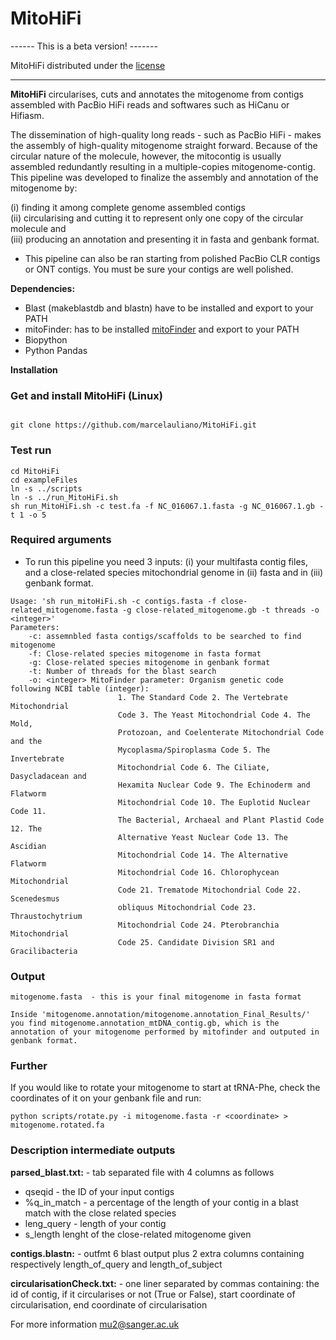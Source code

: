 # MitoHiFi 

------ This is a beta version! -------

MitoHiFi distributed under the [license](https://github.com/marcelauliano/MitoHiFi/blob/master/scripts/LICENSE) 

--------------------------------------


<b>MitoHiFi</b> circularises, cuts and annotates the mitogenome from contigs assembled with PacBio HiFi reads and softwares such as HiCanu or Hifiasm.

The dissemination of high-quality long reads - such as PacBio HiFi - makes the assembly of high-quality mitogenome straight forward. Because of the circular nature of the molecule, however, the mitocontig is usually assembled redundantly resulting in a multiple-copies mitogenome-contig. This pipeline was developed to finalize the assembly and annotation of the mitogenome by:

(i) finding it among complete genome assembled contigs     
(ii) circularising and cutting it to represent only one copy of the circular molecule and  
(iii) producing an annotation and presenting it in fasta and genbank format.

- This pipeline can also be ran starting from polished PacBio CLR contigs or ONT contigs. You must be sure your contigs are well polished.

<b>Dependencies:</b>

- Blast (makeblastdb and blastn) have to be installed and export to your PATH
- mitoFinder: has to be installed [mitoFinder](https://github.com/RemiAllio/MitoFinder) and export to your PATH 
- Biopython
- Python Pandas

<b>Installation</b>

### Get and install MitoHiFi (Linux)

```

git clone https://github.com/marcelauliano/MitoHiFi.git

```

### Test run

```
cd MitoHiFi
cd exampleFiles
ln -s ../scripts
ln -s ../run_MitoHiFi.sh
sh run_MitoHiFi.sh -c test.fa -f NC_016067.1.fasta -g NC_016067.1.gb -t 1 -o 5

```
### Required arguments

- To run this pipeline you need 3 inputs: (i) your multifasta contig files, and a close-related species mitochondrial genome in (ii) fasta and in (iii) genbank format.

```
Usage: 'sh run_mitoHiFi.sh -c contigs.fasta -f close-related_mitogenome.fasta -g close-related_mitogenome.gb -t threads -o <integer>'
Parameters:	
	-c: assemnbled fasta contigs/scaffolds to be searched to find mitogenome
	-f: Close-related species mitogenome in fasta format
	-g: Close-related species mitogenome in genbank format 
	-t: Number of threads for the blast search 
	-o: <integer> MitoFinder parameter: Organism genetic code following NCBI table (integer):
                        1. The Standard Code 2. The Vertebrate Mitochondrial
                        Code 3. The Yeast Mitochondrial Code 4. The Mold,
                        Protozoan, and Coelenterate Mitochondrial Code and the
                        Mycoplasma/Spiroplasma Code 5. The Invertebrate
                        Mitochondrial Code 6. The Ciliate, Dasycladacean and
                        Hexamita Nuclear Code 9. The Echinoderm and Flatworm
                        Mitochondrial Code 10. The Euplotid Nuclear Code 11.
                        The Bacterial, Archaeal and Plant Plastid Code 12. The
                        Alternative Yeast Nuclear Code 13. The Ascidian
                        Mitochondrial Code 14. The Alternative Flatworm
                        Mitochondrial Code 16. Chlorophycean Mitochondrial
                        Code 21. Trematode Mitochondrial Code 22. Scenedesmus
                        obliquus Mitochondrial Code 23. Thraustochytrium
                        Mitochondrial Code 24. Pterobranchia Mitochondrial
                        Code 25. Candidate Division SR1 and Gracilibacteria
 ```
 
 ### Output
 
 ```
 mitogenome.fasta  - this is your final mitogenome in fasta format
 
Inside 'mitogenome.annotation/mitogenome.annotation_Final_Results/' you find mitogenome.annotation_mtDNA_contig.gb, which is the annotation of your mitogenome performed by mitofinder and outputed in genbank format. 
 
```
### Further

If you would like to rotate your mitogenome to start at tRNA-Phe, check the coordinates of it on your genbank file and run:
```
python scripts/rotate.py -i mitogenome.fasta -r <coordinate> > mitogenome.rotated.fa
```

 ### Description intermediate outputs
 
<b>parsed_blast.txt:</b>   - tab separated file with 4 columns as follows


 - qseqid - the ID of your input contigs
 - %q_in_match - a percentage of the length of your contig in a blast match with the close related species  
 - leng_query - length of your contig
 - s_length  lenght of the close-related mitogenome given
 
 <b>contigs.blastn:</b> - outfmt 6 blast output plus 2 extra columns containing respectively length_of_query and length_of_subject 
 
<b>circularisationCheck.txt:</b>  - one liner separated by commas containing: the id of contig, if it circularises or not (True or False), start coordinate of circularisation, end coordinate of circularisation
 

 
 For more information mu2@sanger.ac.uk

